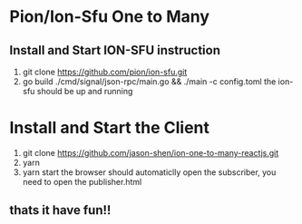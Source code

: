 # Pion/Ion-Sfu One to Many

## Install and Start ION-SFU instruction
1. git clone https://github.com/pion/ion-sfu.git
2. go build ./cmd/signal/json-rpc/main.go && ./main -c config.toml
the ion-sfu should be up and running

# Install and Start the Client
1. git clone https://github.com/jason-shen/ion-one-to-many-reactjs.git
2. yarn
3. yarn start
the browser should automaticlly open the subscriber, you need to open the publisher.html

## thats it have fun!!